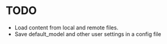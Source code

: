 # TODO

* Load content from local and remote files.
* Save default_model and other user settings in a config file